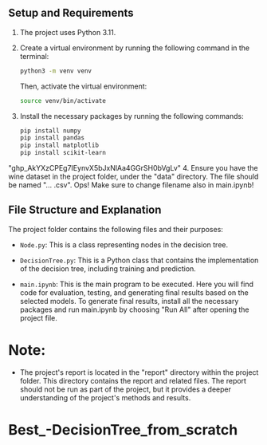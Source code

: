 
## Setup and Requirements

1. The project uses Python 3.11.

2. Create a virtual environment by running the following command in the terminal:

    ```bash
    python3 -m venv venv
    ```

    Then, activate the virtual environment:

    ```bash
    source venv/bin/activate
    ```

3. Install the necessary packages by running the following commands:

    ```bash
    pip install numpy
    pip install pandas
    pip install matplotlib
    pip install scikit-learn
    ```
"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"
4. Ensure you have the wine dataset in the project folder, under the "data" directory. The file should be named "... .csv". Ops! Make sure to change filename also in main.ipynb! 

## File Structure and Explanation

The project folder contains the following files and their purposes:

- `Node.py`: This is a class representing nodes in the decision tree.

- `DecisionTree.py`: This is a Python class that contains the implementation of the decision tree, including training and prediction.

- `main.ipynb`: This is the main program to be executed. Here you will find code for evaluation, testing, and generating final results based on the selected models. To generate final results, install all the necessary packages and run main.ipynb by choosing "Run All" after opening the project file.

# Note: 
- The project's report is located in the "report" directory within the project folder. This directory contains the report and related files. The report should not be run as part of the project, but it provides a deeper understanding of the project's methods and results.
# Best_-DecisionTree_from_scratch
